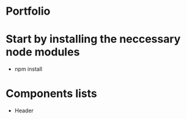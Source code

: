 # Portfolio

# Start by installing the neccessary node modules

- npm install

# Components lists

- Header
